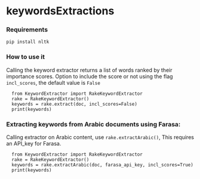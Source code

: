 # keywordsExtractions


### Requirements ###

`pip install nltk`


### How to use it ###

Calling the keyword extractor returns a list of words ranked by their importance scores.
Option to include the score or not using the flag `incl_scores`, the default value is `False`

```
  from KeywordExtractor import RakeKeywordExtractor
  rake = RakeKeywordExtractor()
  keywords = rake.extract(doc, incl_scores=False)
  print(keywords)
```


### Extracting keywords from Arabic documents using Farasa: ###

Calling extractor on Arabic content, use `rake.extractArabic()`, This requires an API_key for Farasa. 

```
  from KeywordExtractor import RakeKeywordExtractor
  rake = RakeKeywordExtractor()
  keywords = rake.extractArabic(doc, farasa_api_key, incl_scores=True)
  print(keywords)
```



